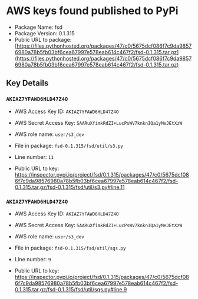 # AWS keys found published to PyPi

* Package Name: fsd
* Package Version: 0.1.315
* Public URL to package: [https://files.pythonhosted.org/packages/47/c0/5675dcf086f7c9da98576980a78b5fb03bf6cea67997e578eab614c467f2/fsd-0.1.315.tar.gz](https://files.pythonhosted.org/packages/47/c0/5675dcf086f7c9da98576980a78b5fb03bf6cea67997e578eab614c467f2/fsd-0.1.315.tar.gz)

## Key Details

### `AKIAZ7YFAWD6HLD47Z4O`

* AWS Access Key ID: `AKIAZ7YFAWD6HLD47Z4O`
* AWS Secret Access Key: `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` 
* AWS role name: `user/s3_dev`
* File in package: `fsd-0.1.315/fsd/util/s3.py`
* Line number: `11`

* Public URL to key: https://inspector.pypi.io/project/fsd/0.1.315/packages/47/c0/5675dcf086f7c9da98576980a78b5fb03bf6cea67997e578eab614c467f2/fsd-0.1.315.tar.gz/fsd-0.1.315/fsd/util/s3.py#line.11



### `AKIAZ7YFAWD6HLD47Z4O`

* AWS Access Key ID: `AKIAZ7YFAWD6HLD47Z4O`
* AWS Secret Access Key: `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` 
* AWS role name: `user/s3_dev`
* File in package: `fsd-0.1.315/fsd/util/sqs.py`
* Line number: `9`

* Public URL to key: https://inspector.pypi.io/project/fsd/0.1.315/packages/47/c0/5675dcf086f7c9da98576980a78b5fb03bf6cea67997e578eab614c467f2/fsd-0.1.315.tar.gz/fsd-0.1.315/fsd/util/sqs.py#line.9


